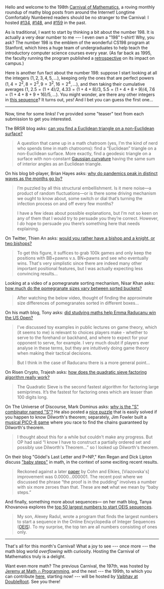Hello and welcome to the 198th [Carnival of Mathematics](https://aperiodical.com/carnival-of-mathematics/), a roving monthly roundup of mathy blog posts from around the Internet! Longtime Comfortably Numbered readers should be no stranger to the Carnival: I hosted [#134](carnival-of-mathematics-134.html), [#148](carnival-of-mathematics-148.html), and [#159](carnival-of-mathematics-159.html) in the past.

As is traditional, I want to start by thinking a bit about the number 198. It is actually a very dear number to me --- I even own a "198" t-shirt! Why, you ask? The number 198 is the emblem of the wonderful CS198 program at Stanford, which hires a huge team of undergraduates to help teach the introductory computer science courses every year. (As far back as 1995, the faculty running the program published a [retrospective](https://cormack.uwaterloo.ca/papers/p48-roberts.pdf) on its impact on campus.)

Here is another fun fact about the number 198: suppose I start looking at all the integers ($1, 2, 3, 4, 5, \dots$), keeping only the ones that are perfect powers ($1, 4=2^2, 8=2^3, 9=3^2, 16=2^4, \dots$), and then taking their cumulative averages ($1$, $2.5=(1+4)/2$, $4.33=(1+4+8)/3$, $5.5=(1+4+8+9)/4$, $7.6=(1+4+8+9+16)/5, \dots$). You might wonder, are there any other integers in [this sequence](http://oeis.org/A075457)? It turns out, _yes!_ And I bet you can guess the first one…

---

Now, time for some links! I've provided some "teaser" text from each submission to get you interested.

The BRSR blog asks: [can you find a Euclidean triangle on a non-Euclidean surface?](https://brsr.github.io/2021/05/29/curved-triangle.html)

> A question that came up in a math chatroom (yes, I’m the kind of nerd who spends time in math chatrooms): find a “Euclidean” triangle on a non-Euclidean surface. More exactly, find a geodesic triangle on a surface with non-constant [Gaussian curvature](https://en.wikipedia.org/wiki/Gaussian_curvature) having the same sum of interior angles as an Euclidean triangle.

On his blog bit-player, Brian Hayes asks: [why do pandemics peak in distinct waves as the months go by?](http://bit-player.org/2021/riding-the-covid-coaster)

> I’m puzzled by all this structural embellishment. Is it mere noise—a product of random fluctuations—or is there some driving mechanism we ought to know about, some switch or dial that’s turning the infection process on and off every few months?
>
> I have a few ideas about possible explanations, but I’m not so keen on any of them that I would try to persuade you they’re correct. However, I *do* hope to persuade you there’s something here that needs explaining.

On Twitter, Thien An asks: [would you rather have a bishop and a knight, or two bishops?](https://twitter.com/thienan496/status/1434522808189521930)

> To get this figure, it suffices to grab 100k games and only keep the positions with BB+pawns v.s. BN+pawns and see who eventually wins. That's very simplistic since there are indeed many other important positional features, but I was actually expecting less convincing results...

Looking at a video of a pomegranate sorting mechanism, Nisar Khan asks: [how much do the pomegranate sizes vary between sorted buckets?](https://nisarkhanatwork.medium.com/pomegranate-size-differences-in-different-boxes-ff8a627bb82)

> After watching the below video, thought of finding the approximate size differences of pomegranates sorted in different boxes…

On his math blog, Tony asks: [did studying maths help Emma Raducanu win the US Open?](http://tonysmaths.blogspot.com/2021/09/did-studying-maths-help-emma-raducanu.html?m=1)

> I've discussed toy examples in public lectures on game theory, which (it seems to me) is relevant to choices players make - whether to serve to the forehand or backhand, and where to expect for your opponent to serve, for example. I very much doubt if players ever analyse in these terms, but they are intuitively doing game theory when making their tactical decisions.
>
> But I think in the case of Raducanu there is a more general point…

On Risen Crypto, Trajesh asks: [how does the quadratic sieve factoring algorithm really work?](https://risencrypto.github.io/QuadraticSieve/)

> The Quadratic Sieve is the second fastest algorithm for factoring large semiprimes. It’s the fastest for factoring ones which are lesser than 100 digits long.

On The Universe of Discourse, Mark Dominus asks: [why is the "S" combinator named "S"?](https://blog.plover.com/2021/08/28/#combinator-s) He also posted a [nice puzzle](https://blog.plover.com/math/dilworth.html) that is easily solved if you happen to know Dilworth's theorem; separately, Jim Fowler built a [musical PICO-8 game](https://twitter.com/kisonecat/status/1435265678525620227) where you race to find the chains guaranteed by Dilworth's theorem.

> I thought about this for a while but couldn't make any progress. But OP had said “I know I have to construct a partially ordered set and possibly use Dilworth's Theorem…” so I looked up Dilworth's theorem.

On their blog "Gödel's Last Letter and P=NP," Ken Regan and Dick Lipton discuss ["baby steps"](https://rjlipton.wpcomstaging.com/2021/09/30/baby-steps/) in math, in the context of some exciting recent results.

> Reckoned against a later [paper](https://annals.math.princeton.edu/2009/170-3/p01) by Cohn and Elkies, [Viazovska's] improvement was 0.0000…000001. The recent post where we discussed the phrase “the proof is in the pudding” involves a number with six more zeroes than that. These are **not** what we mean by “baby steps.”

And finally, something more about sequences— on her math blog, Tanya Khovanova explores the [top 50 largest numbers to start OEIS sequences](https://blog.tanyakhovanova.com/2021/09/the-top-fifty-largest-numbers-that-start-a-sequence-in-the-oeis/).

> My son, Alexey Radul, wrote a program that finds the largest numbers to start a sequence in the Online Encyclopedia of Integer Sequences ([OEIS](https://oeis.org/)). To my surprise, the top ten are all numbers consisting of ones only.

---

That's all for this month's Carnival! What a joy to see --- once more --- the math blog world _overflowing_ with curiosity. Hosting the Carnival of Mathematics truly is a delight.

Want even more math? The previous Carnival, the 197th, was hosted by [Jeremy at Math $\cap$ Programming](https://jeremykun.com/2021/09/01/carnival-of-mathematics-197/), and the next --- the 199th, to which you can contribute [here](https://aperiodical.com/carnival-of-mathematics/), starting now! --- will be hosted by [Vaibhav at DoubleRoot](https://doubleroot.in). See you there!

